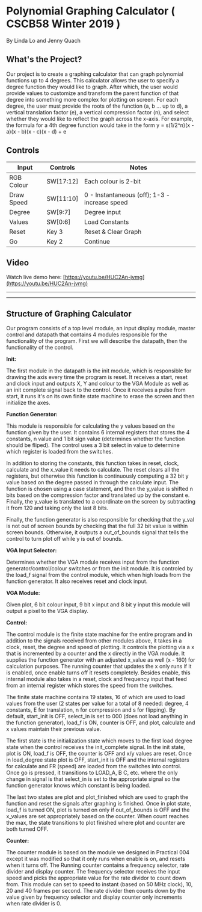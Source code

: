 
# Polynomial Graphing Calculator ( CSCB58 Winter 2019 )
By Linda Lo and Jenny Quach

## What's the Project?

Our project is to create a graphing calculator that can graph polynomial  functions up to 4 degrees. This calculator allows the user to specify a degree function they would like to graph. After which, the user would provide values to customize and transform the parent function of that degree into something more complex for plotting on screen. For each degree, the user must provide the roots of the function (a, b ... up to d), a vertical translation factor (e), a vertical compression factor (n), and select whether they would like to reflect the graph across the x-axis. For example, the formula for a 4th degree function would take in the form y = s(1/2^n)(x - a)(x - b)(x - c)(x - d) + e 

## Controls
| Input | Controls | Notes
|--|--|--|
| RGB Colour | SW[17:12] | Each colour is 2-bit
| Draw Speed | SW[11:10] | 0 - Instantaneous (off); 1-3 - increase speed 
| Degree | SW[9:7] | Degree input
| Values | SW[0:6] | Load Constants
| Reset | Key 3 | Reset & Clear Graph
| Go | Key 2 | Continue

## Video 
Watch live demo here: [https://youtu.be/HUC2An-jvmg](https://youtu.be/HUC2An-jvmg)

---
---

## Structure of Graphing Calculator

Our program consists of a top level module, an input display module, master control and datapath that contains 4 modules responsible for the functionality of the program.  First we will describe the datapath, then the functionality of the control.

**Init:**

The first module in the datapath is the init module, which is responsible for drawing the axis every time the program is reset.  It receives a start, reset and clock input and outputs X, Y and colour to the VGA Module as well as an init complete signal back to the control.  Once it receives a pulse from start, it runs it's on its own finite state machine to erase the screen and then initialize the axes.

**Function Generator:**

This module is responsible for calculating the y values based on the function given by the user.  It contains 6 internal registers that stores the 4 constants, n value and 1 bit sign value (determines whether the function should be fliped).  The control uses a 3 bit select in value to determine which register is loaded from the switches.

In addition to storing the constants, this function takes in reset, clock, calculate and the x_value it needs to calculate.  The reset clears all the registers, but otherwise this function is continuously computing a 32 bit y value based on the degree passed in through the calculate input. The function is chosen using a case statement, and then the y_value is shifted n bits based on the compression factor and translated up by the constant e.  Finally, the y_value is translated to a coordinate on the screen by subtracting it from 120 and taking only the last 8 bits.

Finally, the function generator is also responsible for checking that the y_val is not out of screen bounds by checking that the full 32 bit value is within screen bounds.  Otherwise, it outputs a out_of_bounds signal that tells the control to turn plot off while y is out of bounds.

**VGA Input Selector:**

Determines whether the VGA module receives input from the function generator/control/colour switches or from the init module.  It is controled by the load_f signal from the control module, which when high loads from the function generator. It also receives reset and clock input.

**VGA Module:**

Given plot, 6 bit colour input, 9 bit x input and 8 bit y input this module will
output a pixel to the VGA display.

**Control:**

The control module is the finite state machine for the entire program and in addition to the signals received from other modules above, it takes in a clock, reset, the degree and speed of plotting.  It controls the plotting via a x that is incremented by a counter and the x directly in the VGA module.  It supplies the function generator with an adjusted x_value as well (x - 160) for calculation purposes.  The running counter that updates the x only runs if it is enabled, once enable turns off it resets completely.  Besides enable, this internal module also takes in a reset, clock and frequency input that feed from an internal register which stores the speed from
the switches.

The finite state machine contains 19 states, 16 of which are used to load values
from the user (2 states per value for a total of 8 needed: degree, 4 constants, E for
translation, n for compression and s for flipping).  By default, start_init is OFF, select_in is set to 000 (does not load anything in the function generator), load_f is ON, counter is OFF, and plot, calculate and x values maintain their previous value.
 
The first state is the initialization state which moves to the first load degree state
when the control receives the init_complete signal.  In the init state, plot is ON,
load_f is OFF, the counter is OFF and x/y values are reset.  Once in load_degree state plot is OFF, start_init is OFF and the internal registers for calculate and FR (speed) are loaded from the switches into control.  Once go is pressed, it transitions to LOAD_A, B C, etc. where the only change in signal is that select_in is set to the appropriate signal so the function generator knows which constant is being loaded.

The last two states are plot and plot_finished which are used to graph the function and reset the signals after graphing is finished.  Once in plot state, load_f is turned ON, plot is turned on only if out_of_bounds is OFF and the x_values are set appropriately based on the counter.  When count reaches the max, the state transitions to plot finished where plot and counter are both turned OFF.

**Counter:**

The counter module is based on the module we designed in Practical 004 except it was modified so that it only runs when enable is on, and resets when it turns off.  The Running counter contains a frequency selector, rate divider and display counter.  The frequency selector receives the input speed and picks the appropriate value for the rate dividor to count down from.  This module can set to speed to instant (based on 50 MHz clock), 10, 20 and 40 frames per second.   The rate divider then counts down by the value given by frequency selector and display counter only increments when rate divider is 0.
